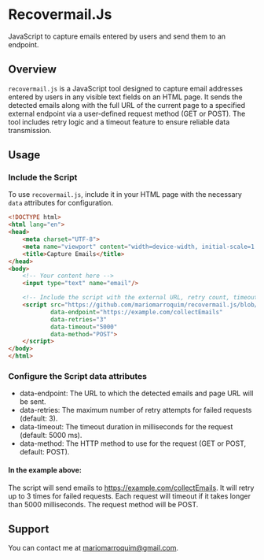 # Recovermail.Js

JavaScript to capture emails entered by users and send them to an endpoint.

## Overview

`recovermail.js` is a JavaScript tool designed to capture email addresses entered by users in any visible text fields on an HTML page. It sends the detected emails along with the full URL of the current page to a specified external endpoint via a user-defined request method (GET or POST). The tool includes retry logic and a timeout feature to ensure reliable data transmission.

## Usage

### Include the Script

To use `recovermail.js`, include it in your HTML page with the necessary `data` attributes for configuration.

```html
<!DOCTYPE html>
<html lang="en">
<head>
    <meta charset="UTF-8">
    <meta name="viewport" content="width=device-width, initial-scale=1.0">
    <title>Capture Emails</title>
</head>
<body>
    <!-- Your content here -->
    <input type="text" name="email"/>

    <!-- Include the script with the external URL, retry count, timeout, and method as data attributes -->
    <script src="https://github.com/mariomarroquim/recovermail.js/blob/main/recovermail.js"
            data-endpoint="https://example.com/collectEmails"
            data-retries="3"
            data-timeout="5000"
            data-method="POST">
    </script>
</body>
</html>
```

### Configure the Script data attributes
- data-endpoint: The URL to which the detected emails and page URL will be sent.
- data-retries: The maximum number of retry attempts for failed requests (default: 3).
- data-timeout: The timeout duration in milliseconds for the request (default: 5000 ms).
- data-method: The HTTP method to use for the request (GET or POST, default: POST).

#### In the example above:

The script will send emails to https://example.com/collectEmails.
It will retry up to 3 times for failed requests.
Each request will timeout if it takes longer than 5000 milliseconds.
The request method will be POST.

## Support
You can contact me at mariomarroquim@gmail.com.
